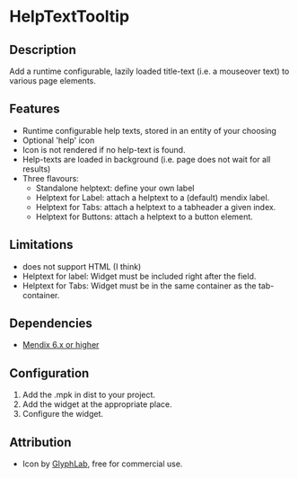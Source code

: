 HelpTextTooltip
=============

## Description
Add a runtime configurable, lazily loaded title-text (i.e. a mouseover text) to various page elements.

## Features
* Runtime configurable help texts, stored in an entity of your choosing
* Optional 'help' icon
* Icon is not rendered if no help-text is found.
* Help-texts are loaded in background (i.e. page does not wait for all results)
* Three flavours:
  * Standalone helptext: define your own label
  * Helptext for Label: attach a helptext to a (default) mendix label.
  * Helptext for Tabs: attach a helptext to a tabheader a given index.
  * Helptext for Buttons: attach a helptext to a button element.

## Limitations
* does not support HTML (I think)
* Helptext for label:  Widget must be included right after the field.
* Helptext for Tabs: Widget must be in the same container as the tab-container.

## Dependencies

- [Mendix 6.x or higher](https://appstore.mendix.com/)

## Configuration

1. Add the .mpk in dist to your project.
2. Add the widget at the appropriate place.
3. Configure the widget.

## Attribution
* Icon by [GlyphLab](https://www.iconfinder.com/glyphlab), free for commercial use.
